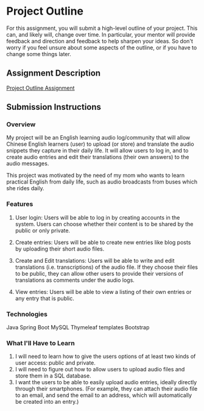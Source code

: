 # Project Outline
For this assignment, you will submit a high-level outline of your project. This can, and likely will, change over time. In particular, your mentor will provide feedback and direction and feedback to help sharpen your ideas. So don't worry if you feel unsure about some aspects of the outline, or if you have to change some things later.

## Assignment Description
[Project Outline Assignment](https://education.launchcode.org/liftoff/assignments/project-outline/)

## Submission Instructions

### Overview
My project will be an English learning audio log/community that will allow Chinese English learners (user) to upload (or store) and translate the audio snippets they capture in their daily life. It will allow users to log in, and to create audio entries and edit their translations (their own answers) to the audio messages.

This project was motivated by the need of my mom who wants to learn practical English from daily life, such as audio broadcasts from buses which she rides daily.

### Features
1. User login: Users will be able to log in by creating accounts in the system. Users can choose whether their content is to be shared by the public or only private.

2. Create entries: Users will be able to create new entries like blog posts by uploading their short audio files.

3. Create and Edit translations: Users will be able to write and edit translations (i.e. transcriptions) of the audio file. If they choose their files to be public, they can allow other users to provide their versions of translations as comments under the audio logs.

3. View entries: Users will be able to view a listing of their own entries or any entry that is public.

### Technologies
Java
Spring Boot
MySQL
Thymeleaf templates
Bootstrap

### What I'll Have to Learn
1. I will need to learn how to give the users options of at least two kinds of user access: public and private. 
2. I will need to figure out how to allow users to upload audio files and store them in a SQL database.
3. I want the users to be able to easily upload audio entries, ideally directly through their smartphones. (For example, they can attach their audio file to an email, and send the email to an address, which will automatically be created into an entry.) 
